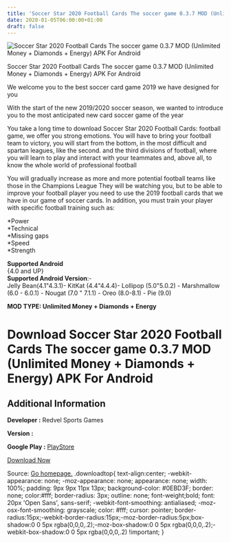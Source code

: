 ```yaml
---
title: 'Soccer Star 2020 Football Cards The soccer game 0.3.7 MOD (Unlimited Money + Diamonds + Energy) APK For Android'
date: 2020-01-05T06:00:00+01:00
draft: false
---
```


![Soccer Star 2020 Football Cards The soccer game 0.3.7 MOD (Unlimited Money + Diamonds + Energy) APK For Android](https://i0.wp.com/apkhome.net/wp-content/uploads/2020/01/Soccer-Star-2020-Football-Cards-The-soccer-game-0.3.7-MOD-Unlimited-Money-Diamonds-Energy.png "Soccer Star 2020 Football Cards The soccer game 0.3.7 MOD (Unlimited Money + Diamonds + Energy) APK For Android")

  

Soccer Star 2020 Football Cards The soccer game 0.3.7 MOD (Unlimited Money + Diamonds + Energy) APK For Android

We welcome you to the best soccer card game 2019 we have designed for you

With the start of the new 2019/2020 soccer season, we wanted to introduce you to the most anticipated new card soccer game of the year

You take a long time to download Soccer Star 2020 Football Cards: football game, we offer you strong emotions. You will have to bring your football team to victory, you will start from the bottom, in the most difficult and spartan leagues, like the second. and the third divisions of football, where you will learn to play and interact with your teammates and, above all, to know the whole world of professional football

You will gradually increase as more and more potential football teams like those in the Champions League They will be watching you, but to be able to improve your football player you need to use the 2019 football cards that we have in our game of soccer cards. In addition, you must train your player with specific football training such as:

\*Power  
\*Technical  
\*Missing gaps  
\*Speed  
\*Strength

**Supported Android**  
{4.0 and UP}  
**Supported Android Version**:-  
Jelly Bean(4.1"4.3.1)- KitKat (4.4"4.4.4)- Lollipop (5.0"5.0.2) - Marshmallow (6.0 - 6.0.1) - Nougat (7.0 " 7.1.1) - Oreo (8.0-8.1) - Pie (9.0)

**MOD TYPE: Unlimited Money + Diamonds + Energy**

Download Soccer Star 2020 Football Cards The soccer game 0.3.7 MOD (Unlimited Money + Diamonds + Energy) APK For Android
========================================================================================================================

Additional Information
----------------------

**Developer :** Redvel Sports Games

**Version :**

**Google Play :** [PlayStore](https://play.google.com/store/apps/details?id=com.redvel.soccer.star.football.legends.games.clash.multiplayer.online)

  

[Download Now](https://store4app.co/post/soccer-star-2020-football-cards-the-soccer-game-0-3-7-mod-unlimited-money-diamonds-energy-apk-for-android_1578157279)

  
Source: [Go homepage.](https://store4app.co/post/soccer-star-2020-football-cards-the-soccer-game-0-3-7-mod-unlimited-money-diamonds-energy-apk-for-android_1578157279) .downloadtop{ text-align:center; -webkit-appearance: none; -moz-appearance: none; appearance: none; width: 100%; padding: 9px 9px 11px 13px; background-color: #0EBD3F; border: none; color:#fff; border-radius: 3px; outline: none; font-weight;bold; font: 20px 'Open Sans', sans-serif; -webkit-font-smoothing: antialiased; -moz-osx-font-smoothing: grayscale; color: #fff; cursor: pointer; border-radius:15px;-webkit-border-radius:15px;-moz-border-radius:5px;box-shadow:0 0 5px rgba(0,0,0,.2);-moz-box-shadow:0 0 5px rgba(0,0,0,.2);-webkit-box-shadow:0 0 5px rgba(0,0,0,.2) !important; }